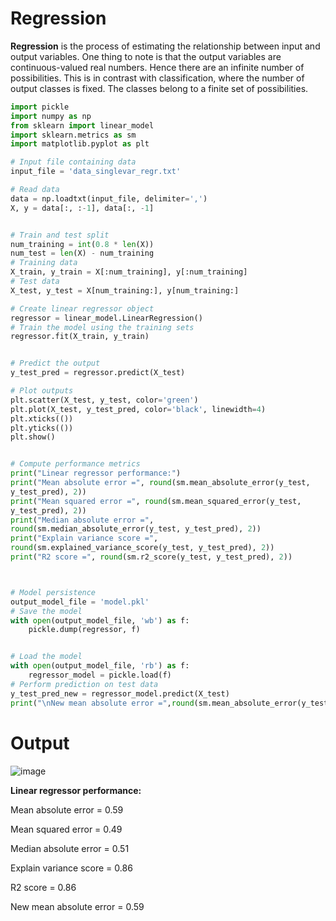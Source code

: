 # Regression
**Regression** is the process of estimating the relationship between input and output variables.
One thing to note is that the output variables are continuous-valued real numbers. Hence there
are an infinite number of possibilities. This is in contrast with classification, where the number of
output classes is fixed. The classes belong to a finite set of possibilities.

```py
import pickle
import numpy as np
from sklearn import linear_model
import sklearn.metrics as sm
import matplotlib.pyplot as plt

# Input file containing data
input_file = 'data_singlevar_regr.txt'

# Read data
data = np.loadtxt(input_file, delimiter=',')
X, y = data[:, :-1], data[:, -1]


# Train and test split
num_training = int(0.8 * len(X))
num_test = len(X) - num_training
# Training data
X_train, y_train = X[:num_training], y[:num_training]
# Test data
X_test, y_test = X[num_training:], y[num_training:]

# Create linear regressor object
regressor = linear_model.LinearRegression()
# Train the model using the training sets
regressor.fit(X_train, y_train)


# Predict the output
y_test_pred = regressor.predict(X_test)

# Plot outputs
plt.scatter(X_test, y_test, color='green')
plt.plot(X_test, y_test_pred, color='black', linewidth=4)
plt.xticks(())
plt.yticks(())
plt.show()


# Compute performance metrics
print("Linear regressor performance:")
print("Mean absolute error =", round(sm.mean_absolute_error(y_test,
y_test_pred), 2))
print("Mean squared error =", round(sm.mean_squared_error(y_test,
y_test_pred), 2))
print("Median absolute error =",
round(sm.median_absolute_error(y_test, y_test_pred), 2))
print("Explain variance score =",
round(sm.explained_variance_score(y_test, y_test_pred), 2))
print("R2 score =", round(sm.r2_score(y_test, y_test_pred), 2))



# Model persistence
output_model_file = 'model.pkl'
# Save the model
with open(output_model_file, 'wb') as f:
    pickle.dump(regressor, f)


# Load the model
with open(output_model_file, 'rb') as f:
    regressor_model = pickle.load(f)
# Perform prediction on test data
y_test_pred_new = regressor_model.predict(X_test)
print("\nNew mean absolute error =",round(sm.mean_absolute_error(y_test, y_test_pred_new), 2))

```

# Output
![image](https://user-images.githubusercontent.com/84629235/148086629-dff43b07-a7ae-4b37-b7a4-a850c5270f3f.png)

**Linear regressor performance:**

Mean absolute error = 0.59

Mean squared error = 0.49

Median absolute error = 0.51

Explain variance score = 0.86

R2 score = 0.86

New mean absolute error = 0.59
